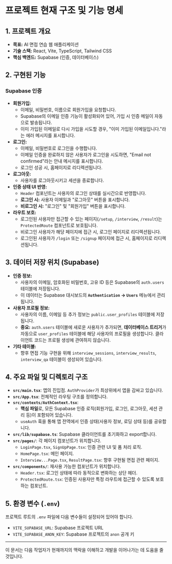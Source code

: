 # 프로젝트 현재 구조 및 기능 명세

## 1. 프로젝트 개요

- **목표:** AI 면접 연습 웹 애플리케이션
- **기술 스택:** React, Vite, TypeScript, Tailwind CSS
- **핵심 백엔드:** Supabase (인증, 데이터베이스)

## 2. 구현된 기능

### Supabase 인증
- **회원가입:**
  - 이메일, 비밀번호, 이름으로 회원가입을 요청합니다.
  - Supabase의 이메일 인증 기능이 활성화되어 있어, 가입 시 인증 메일이 자동으로 발송됩니다.
  - 이미 가입된 이메일로 다시 가입을 시도할 경우, "이미 가입된 이메일입니다."라는 에러 메시지를 표시합니다.
- **로그인:**
  - 이메일, 비밀번호로 로그인을 수행합니다.
  - 이메일 인증을 완료하지 않은 사용자가 로그인을 시도하면, "Email not confirmed"라는 안내 메시지를 표시합니다.
  - 로그인 성공 시, 홈페이지로 리디렉션됩니다.
- **로그아웃:**
  - 사용자를 로그아웃시키고 세션을 종료합니다.
- **인증 상태 UI 반영:**
  - `Header` 컴포넌트는 사용자의 로그인 상태를 실시간으로 반영합니다.
  - **로그인 시:** 사용자 이메일과 "로그아웃" 버튼을 표시합니다.
  - **비로그인 시:** "로그인" 및 "회원가입" 버튼을 표시합니다.
- **라우트 보호:**
  - 로그인된 사용자만 접근할 수 있는 페이지(`/setup`, `/interview`, `/result`)는 `ProtectedRoute` 컴포넌트로 보호됩니다.
  - 비로그인 사용자가 해당 페이지에 접근 시, 로그인 페이지로 리디렉션됩니다.
  - 로그인된 사용자가 `/login` 또는 `/signup` 페이지에 접근 시, 홈페이지로 리디렉션됩니다.

## 3. 데이터 저장 위치 (Supabase)

- **인증 정보:**
  - 사용자의 이메일, 암호화된 비밀번호, 고유 ID 등은 Supabase의 `auth.users` 테이블에 저장됩니다.
  - 이 데이터는 Supabase 대시보드의 **`Authentication` -> `Users`** 메뉴에서 관리됩니다.
- **사용자 프로필 정보:**
  - 사용자의 이름, 이메일 등 추가 정보는 `public.user_profiles` 테이블에 저장됩니다.
  - **중요:** `auth.users` 테이블에 새로운 사용자가 추가되면, **데이터베이스 트리거**가 자동으로 `user_profiles` 테이블에 해당 사용자의 프로필을 생성합니다. 클라이언트 코드는 프로필 생성에 관여하지 않습니다.
- **기타 테이블:**
  - 향후 면접 기능 구현을 위해 `interview_sessions`, `interview_results`, `interview_qa` 테이블이 생성되어 있습니다.

## 4. 주요 파일 및 디렉토리 구조

- **`src/main.tsx`**: 앱의 진입점. `AuthProvider`가 최상위에서 앱을 감싸고 있습니다.
- **`src/App.tsx`**: 전체적인 라우팅 구조를 정의합니다.
- **`src/contexts/AuthContext.tsx`**:
  - **핵심 파일**로, 모든 Supabase 인증 로직(회원가입, 로그인, 로그아웃, 세션 관리 등)이 포함되어 있습니다.
  - `useAuth` 훅을 통해 앱 전역에서 인증 상태(사용자 정보, 로딩 상태 등)를 공유합니다.
- **`src/lib/supabase.ts`**: Supabase 클라이언트를 초기화하고 export합니다.
- **`src/pages/`**: 각 페이지 컴포넌트가 위치합니다.
  - `LoginPage.tsx`, `SignUpPage.tsx`: 인증 관련 UI 및 폼 처리 로직.
  - `HomePage.tsx`: 메인 페이지.
  - `Interview...Page.tsx`, `ResultPage.tsx`: 향후 구현될 면접 관련 페이지.
- **`src/components/`**: 재사용 가능한 컴포넌트가 위치합니다.
  - `Header.tsx`: 로그인 상태에 따라 동적으로 변화하는 상단 헤더.
  - `ProtectedRoute.tsx`: 인증된 사용자만 특정 라우트에 접근할 수 있도록 보호하는 컴포넌트.

## 5. 환경 변수 (`.env`)

프로젝트 루트의 `.env` 파일에 다음 변수들이 설정되어 있어야 합니다.

- `VITE_SUPABASE_URL`: Supabase 프로젝트 URL
- `VITE_SUPABASE_ANON_KEY`: Supabase 프로젝트의 `anon` 공개 키

---
이 문서는 다음 작업자가 현재까지의 맥락을 이해하고 개발을 이어나가는 데 도움을 줄 것입니다.
